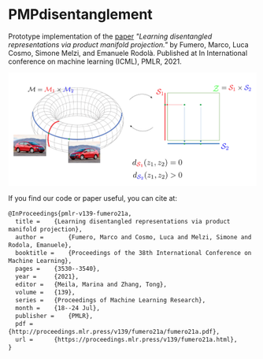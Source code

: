 # PMPdisentanglement

Prototype implementation of the [paper](https://proceedings.mlr.press/v139/fumero21a.html) *"Learning disentangled representations via product manifold projection."* by Fumero, Marco, Luca Cosmo, Simone Melzi, and Emanuele Rodolà.  Published at In International conference on machine learning (ICML), PMLR, 2021.


![alt text](https://github.com/marc0git/PMPdisentanglement/blob/main/teaser_pmp.png)

If you find our code or paper useful, you can cite at:

```
@InProceedings{pmlr-v139-fumero21a,
  title = 	 {Learning disentangled representations via product manifold projection},
  author =       {Fumero, Marco and Cosmo, Luca and Melzi, Simone and Rodola, Emanuele},
  booktitle = 	 {Proceedings of the 38th International Conference on Machine Learning},
  pages = 	 {3530--3540},
  year = 	 {2021},
  editor = 	 {Meila, Marina and Zhang, Tong},
  volume = 	 {139},
  series = 	 {Proceedings of Machine Learning Research},
  month = 	 {18--24 Jul},
  publisher =    {PMLR},
  pdf = 	 {http://proceedings.mlr.press/v139/fumero21a/fumero21a.pdf},
  url = 	 {https://proceedings.mlr.press/v139/fumero21a.html},
}
```
